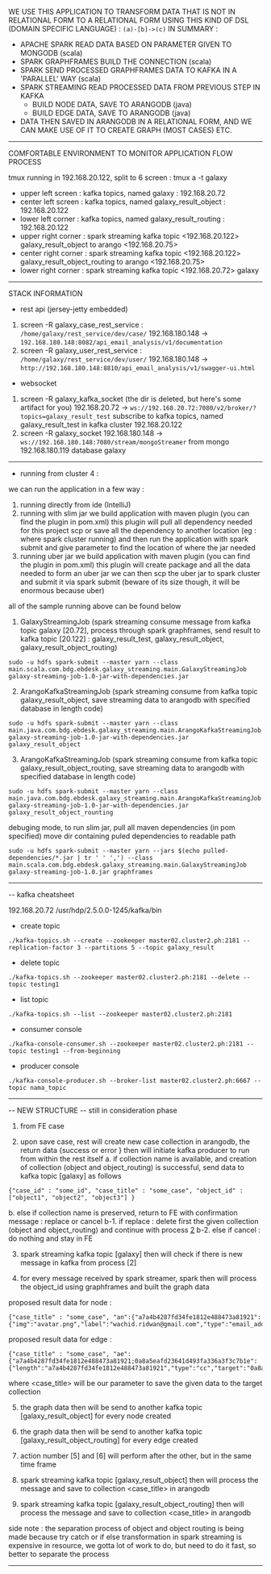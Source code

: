 WE USE THIS APPLICATION TO TRANSFORM DATA THAT IS NOT IN RELATIONAL FORM TO A RELATIONAL FORM
USING THIS KIND OF DSL (DOMAIN SPECIFIC LANGUAGE) : ```(a)-[b]->(c)```
IN SUMMARY :
- APACHE SPARK READ DATA BASED ON PARAMETER GIVEN TO MONGODB (scala)
- SPARK GRAPHFRAMES BUILD THE CONNECTION (scala)
- SPARK SEND PROCESSED GRAPHFRAMES DATA TO KAFKA IN A 'PARALLEL' WAY (scala)
- SPARK STREAMING READ PROCESSED DATA FROM PREVIOUS STEP IN KAFKA 
  - BUILD NODE DATA, SAVE TO ARANGODB (java)
  - BUILD EDGE DATA, SAVE TO ARANGODB (java)
- DATA THEN SAVED IN ARANGODB IN A RELATIONAL FORM, AND WE CAN MAKE USE OF IT TO CREATE GRAPH (MOST CASES) ETC.

------------------------------------------------------------------------------------------------------------------------
COMFORTABLE ENVIRONMENT TO MONITOR APPLICATION FLOW PROCESS

tmux running in 192.168.20.122, split to 6 screen : tmux a -t galaxy
- upper left screen : kafka topics, named galaxy : 192.168.20.72
- center left screen : kafka topics, named galaxy_result_object : 192.168.20.122
- lower left corner : kafka topics, named galaxy_result_routing : 192.168.20.122
- upper right corner : spark streaming kafka topic <192.168.20.122> galaxy_result_object to arango <192.168.20.75>
- center right corner : spark streaming kafka topic <192.168.20.122> galaxy_result_object_routing to arango <192.168.20.75>
- lower right corner : spark streaming kafka topic <192.168.20.72> galaxy

------------------------------------------------------------------------------------------------------------------------
STACK INFORMATION

- rest api (jersey-jetty embedded)
1. screen -R galaxy_case_rest_service : ```/home/galaxy/rest_service/dev/case/```
    192.168.180.148 -> ```192.168.180.148:8082/api_email_analysis/v1/documentation```
2. screen -R galaxy_user_rest_service : ```/home/galaxy/rest_service/dev/user/```
    192.168.180.148 -> ```http://192.168.180.148:8810/api_email_analysis/v1/swagger-ui.html```

- websocket
1. screen -R galaxy_kafka_socket (the dir is deleted, but here's some artifact for you)
    192.168.20.72 -> ```ws://192.168.20.72:7080/v2/broker/?topics=galaxy_result_test```
    subscribe to kafka topics, named galaxy_result_test in kafka cluster 192.168.20.122
2. screen -R galaxy_socket
    192.168.180.148 -> ```ws://192.168.180.148:7080/stream/mongoStreamer```
    from mongo 192.168.180.119 database galaxy

------------------------------------------------------------------------------------------------------------------------

- running from cluster 4 :

we can run the application in a few way :
1. running directly from ide (IntelliJ)
2. running with slim jar
    we build application with maven plugin (you can find the plugin in pom.xml)
    this plugin will pull all dependency needed for this project
    scp or save all the dependency to another location (eg : where spark cluster running)
    and then run the application with spark submit and give parameter to find the location of where the jar needed
3. running uber jar
    we build application with maven plugin (you can find the plugin in pom.xml)
    this plugin will create package and all the data needed to form an uber jar
    we can then scp the uber jar to spark cluster and submit it via spark submit (beware of its size though, it will be enormous because uber)

all of the sample running above can be found below

1. GalaxyStreamingJob (spark streaming consume message from kafka topic galaxy [20.72], process through spark graphframes, send result to kafka topic [20.122] : galaxy_result_test, galaxy_result_object, galaxy_result_object_routing)
```
sudo -u hdfs spark-submit --master yarn --class main.scala.com.bdg.ebdesk.galaxy_streaming.main.GalaxyStreamingJob galaxy-streaming-job-1.0-jar-with-dependencies.jar
```

2. ArangoKafkaStreamingJob (spark streaming consume from kafka topic galaxy_result_object, save streaming data to arangodb with specified database in length code)
```
sudo -u hdfs spark-submit --master yarn --class main.java.com.bdg.ebdesk.galaxy_streaming.main.ArangoKafkaStreamingJob galaxy-streaming-job-1.0-jar-with-dependencies.jar galaxy_result_object
```

3. ArangoKafkaStreamingJob (spark streaming consume from kafka topic galaxy_result_object_routing, save streaming data to arangodb with specified database in length code)
```
sudo -u hdfs spark-submit --master yarn --class main.java.com.bdg.ebdesk.galaxy_streaming.main.ArangoKafkaStreamingJob galaxy-streaming-job-1.0-jar-with-dependencies.jar galaxy_result_object_rounting
```

debuging mode, to run slim jar, pull all maven dependencies (in pom specified) move dir containing puled dependencies to readable path

```
sudo -u hdfs spark-submit --master yarn --jars $(echo pulled-dependencies/*.jar | tr ' ' ',') --class main.scala.com.bdg.ebdesk.galaxy_streaming.main.GalaxyStreamingJob galaxy-streaming-job-1.0.jar graphframes
```

------------------------------------------------------------------------------------------------------------------------

-- kafka cheatsheet

192.168.20.72
/usr/hdp/2.5.0.0-1245/kafka/bin

- create topic
```
./kafka-topics.sh --create --zookeeper master02.cluster2.ph:2181 --replication-factor 3 --partitions 5 --topic galaxy_result
```

- delete topic
```
./kafka-topics.sh --zookeeper master02.cluster2.ph:2181 --delete --topic testing1
```

- list topic
```
./kafka-topics.sh --list --zookeeper master02.cluster2.ph:2181
```

- consumer console
```
./kafka-console-consumer.sh --zookeeper master02.cluster2.ph:2181 --topic testing1 --from-beginning
```

- producer console
```
./kafka-console-producer.sh --broker-list master02.cluster2.ph:6667 --topic nama_topic
```

------------------------------------------------------------------------------------------------------------------------

-- NEW STRUCTURE
-- still in consideration phase
1. from FE case

2. upon save case, rest will create new case collection in arangodb,
the return data {success or error } then will initiate kafka producer to run from within the rest itself
 a. if collection name is available, and creation of collection (object and object_routing) is successful, send data to kafka topic [galaxy] as follows
```
{"case_id" : "some_id", "case_title" : "some_case", "object_id" : ["object1", "object2", "object3"] }
```

 b. else if collection name is preserved, return to FE with confirmation message : replace or cancel
    b-1. if replace : delete first the given collection (object and object_routing) and continue with process [2](a)
    b-2. else if cancel : do nothing and stay in FE

3. spark streaming kafka topic [galaxy] then will check if there is new message in kafka from process [2]

4. for every message received by spark streamer, spark then will process the object_id using graphframes
 and built the graph data

 proposed result data for node :
 ```
 {"case_title" : "some_case", "an":{"a7a4b4287fd34fe1812e488473a81921":{"img":"avatar.png","label":"wachid.ridwan@gmail.com","type":"email_address"}}}
 ```

 proposed result data for edge :
 ```
 {"case_title" : "some_case", "ae":{"a7a4b4287fd34fe1812e488473a81921;0a8a5eafd23641d493fa336a3f3c7b1e":{"length":"a7a4b4287fd34fe1812e488473a81921","type":"cc","target":"0a8a5eafd23641d493fa336a3f3c7b1e"}}}
 ```

 where <case_title> will be our parameter to save the given data to the target collection

5. the graph data then will be send to another kafka topic [galaxy_result_object] for every node created

6. the graph data then will be send to another kafka topic [galaxy_result_object_routing] for every edge created

7. action number [5] and [6] will perform after the other, but in the same time frame

8. spark streaming kafka topic [galaxy_result_object] then will process the message and save to collection <case_title> in arangodb

9. spark streaming kafka topic [galaxy_result_object_routing] then will process the message and save to collection <case_title> in arangodb

side note : the separation process of object and object routing is being made because try catch or if else transformation
in spark streaming is expensive in resource, we gotta lot of work to do, but need to do it fast, so better to separate the process

------------------------------------------------------------------------------------------------------------------------